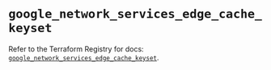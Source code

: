 # `google_network_services_edge_cache_keyset`

Refer to the Terraform Registry for docs: [`google_network_services_edge_cache_keyset`](https://registry.terraform.io/providers/hashicorp/google/6.19.0/docs/resources/network_services_edge_cache_keyset).
